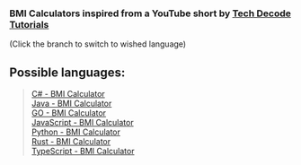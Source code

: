 ### BMI Calculators inspired from a YouTube short by [Tech Decode Tutorials](https://www.youtube.com/c/TechDecode)
(Click the branch to switch to wished language)

## Possible languages:
> [C# - BMI Calculator](https://github.com/GalacticDocs/BMI-Calculator/tree/C%23)<br>
> [Java - BMI Calculator](https://github.com/GalacticDocs/BMI-Calculator/tree/Java)<br>
> [GO - BMI Calculator](https://github.com/GalacticDocs/BMI-Calculator/tree/GOlang)<br>
> [JavaScript - BMI Calculator](https://github.com/GalacticDocs/BMI-Calculator/tree/JavaScript)<br>
> [Python - BMI Calculator](https://github.com/GalacticDocs/BMI-Calculator/tree/Python)<br>
> [Rust - BMI Calculator](https://github.com/GalacticDocs/BMI-Calculator/tree/Rust)<br>
> [TypeScript - BMI Calculator](https://github.com/GalacticDocs/BMI-Calculator/tree/TypeScript)
